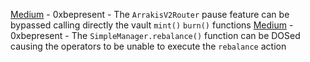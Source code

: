 
[Medium](Medium-0xbepresent_-_The_ArrakisV2Router_pause_feature_can_be_bypassed_calling_directly_the_vault_mint()_burn()_functions/README.md) - 0xbepresent - The `ArrakisV2Router` pause feature can be bypassed calling directly the vault `mint()` `burn()` functions
[Medium](Medium-0xbepresent_-_The_SimpleManager.rebalance()_function_can_be_DOSed_causing_the_operators_to_be_unable_to_execute_the_rebalance_action/README.md) - 0xbepresent - The `SimpleManager.rebalance()` function can be DOSed causing the operators to be unable to execute the `rebalance` action